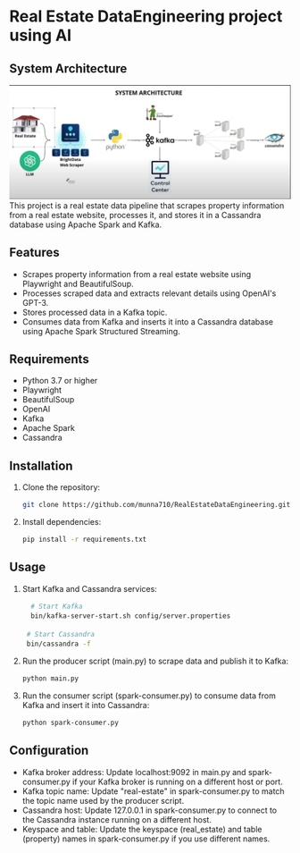 # Real Estate DataEngineering project using AI
## System Architecture
![](system-architecture.png)
This project is a real estate data pipeline that scrapes property information from a real estate website, processes it, and stores it in a Cassandra database using Apache Spark and Kafka.

## Features

- Scrapes property information from a real estate website using Playwright and BeautifulSoup.
- Processes scraped data and extracts relevant details using OpenAI's GPT-3.
- Stores processed data in a Kafka topic.
- Consumes data from Kafka and inserts it into a Cassandra database using Apache Spark Structured Streaming.

## Requirements

- Python 3.7 or higher
- Playwright
- BeautifulSoup
- OpenAI
- Kafka
- Apache Spark
- Cassandra
## Installation

1. Clone the repository:

   ```bash
   git clone https://github.com/munna710/RealEstateDataEngineering.git
2. Install dependencies:

   ```bash
   pip install -r requirements.txt
## Usage

1. Start Kafka and Cassandra services:
   ```bash
     # Start Kafka
     bin/kafka-server-start.sh config/server.properties

    # Start Cassandra
    bin/cassandra -f
2. Run the producer script (main.py) to scrape data and publish it to Kafka:

   ```bash
   python main.py
3. Run the consumer script (spark-consumer.py) to consume data from Kafka and insert it into Cassandra:
   ```bash
   python spark-consumer.py
   
## Configuration

- Kafka broker address: Update localhost:9092 in main.py and spark-consumer.py if your Kafka broker is running on a different host or port.
- Kafka topic name: Update "real-estate" in spark-consumer.py to match the topic name used by the producer script.
- Cassandra host: Update 127.0.0.1 in spark-consumer.py to connect to the Cassandra instance running on a different host.
- Keyspace and table: Update the keyspace (real_estate) and table (property) names in spark-consumer.py if you use different names.
